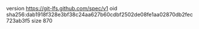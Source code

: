 version https://git-lfs.github.com/spec/v1
oid sha256:dab1918f328e3bf38c24aa627b60cdbf2502de08fe1aa02870db2fec723ab3f5
size 870
